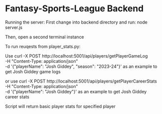 # Fantasy-Sports-League Backend

Running the server:
First change into backend directory and run:
node server.js

Then, open a second terminal instance

To run reuqests from player_stats.py:

Use curl -X POST http://localhost:5001/api/players/getPlayerGameLog \
     -H "Content-Type: application/json" \
     -d '{"playerName": "Josh Giddey", "season": "2023-24"}'
as an example to get Josh Giddey game logs

or use curl -X POST http://localhost:5001/api/players/getPlayerCareerStats \
     -H "Content-Type: application/json" \
     -d '{"playerName": "Josh Giddey"}'
as an example to get Josh Giddey career stats

Script will return basic player stats for specified player
